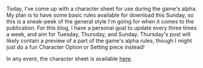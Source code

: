 Today, I've come up with a character sheet for use during the game's alpha. My plan is to have some basic rules available for download this Sunday, so this is a sneak-peek of the general style I'm going for when it comes to the publication. For this blog, I have a personal goal to update every three times a week, and aim for Tuesday, Thursday, and Sunday. Thursday's post will likely contain a preview of a part of the game's alpha rules, though I might just do a fun Character Option or Setting piece instead!

In any event, the character sheet is available <a href="http://jezzali.com/blog/wp-content/uploads/2012/09/Nendsame-Alpha-Character-Sheet.pdf">here</a>.
